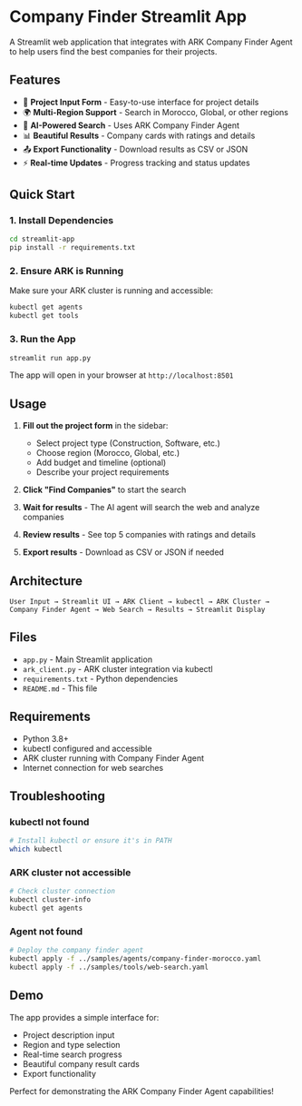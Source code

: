 # Company Finder Streamlit App

A Streamlit web application that integrates with ARK Company Finder Agent to help users find the best companies for their projects.

## Features

- 🏢 **Project Input Form** - Easy-to-use interface for project details
- 🌍 **Multi-Region Support** - Search in Morocco, Global, or other regions
- 🤖 **AI-Powered Search** - Uses ARK Company Finder Agent
- 📊 **Beautiful Results** - Company cards with ratings and details
- 📤 **Export Functionality** - Download results as CSV or JSON
- ⚡ **Real-time Updates** - Progress tracking and status updates

## Quick Start

### 1. Install Dependencies
```bash
cd streamlit-app
pip install -r requirements.txt
```

### 2. Ensure ARK is Running
Make sure your ARK cluster is running and accessible:
```bash
kubectl get agents
kubectl get tools
```

### 3. Run the App
```bash
streamlit run app.py
```

The app will open in your browser at `http://localhost:8501`

## Usage

1. **Fill out the project form** in the sidebar:
   - Select project type (Construction, Software, etc.)
   - Choose region (Morocco, Global, etc.)
   - Add budget and timeline (optional)
   - Describe your project requirements

2. **Click "Find Companies"** to start the search

3. **Wait for results** - The AI agent will search the web and analyze companies

4. **Review results** - See top 5 companies with ratings and details

5. **Export results** - Download as CSV or JSON if needed

## Architecture

```
User Input → Streamlit UI → ARK Client → kubectl → ARK Cluster → Company Finder Agent → Web Search → Results → Streamlit Display
```

## Files

- `app.py` - Main Streamlit application
- `ark_client.py` - ARK cluster integration via kubectl
- `requirements.txt` - Python dependencies
- `README.md` - This file

## Requirements

- Python 3.8+
- kubectl configured and accessible
- ARK cluster running with Company Finder Agent
- Internet connection for web searches

## Troubleshooting

### kubectl not found
```bash
# Install kubectl or ensure it's in PATH
which kubectl
```

### ARK cluster not accessible
```bash
# Check cluster connection
kubectl cluster-info
kubectl get agents
```

### Agent not found
```bash
# Deploy the company finder agent
kubectl apply -f ../samples/agents/company-finder-morocco.yaml
kubectl apply -f ../samples/tools/web-search.yaml
```

## Demo

The app provides a simple interface for:
- Project description input
- Region and type selection
- Real-time search progress
- Beautiful company result cards
- Export functionality

Perfect for demonstrating the ARK Company Finder Agent capabilities!
